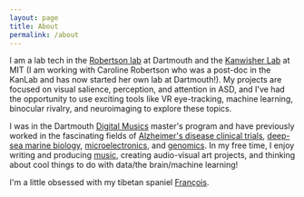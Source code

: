 ```yaml
---
layout: page
title: About
permalink: /about
---
```


I am a lab tech in the [Robertson lab](https://www.robertsonlab.com/) at Dartmouth and the [Kanwisher Lab](http://web.mit.edu/bcs/nklab/index.shtml) at MIT (I am working with Caroline Robertson who was a post-doc in the KanLab and has now started her own lab at Dartmouth!). My projects are focused on visual salience, perception, and attention in ASD, and I've had the opportunity to use exciting tools like VR eye-tracking, machine learning, binocular rivalry, and neuroimaging to explore these topics.

I was in the Dartmouth [Digital Musics](https://music.dartmouth.edu/graduate) master's program and have previously worked in the fascinating fields of [Alzheimer's disease clinical trials](http://www.abingtonneurology.com/), [deep-sea marine biology](http://www.personal.psu.edu/crf2/index.html), [microelectronics](http://www.quanttera.com/aboutus.html), and [genomics](https://caglab.org/). In my free time, I enjoy writing and producing [music](https://soundcloud.com/sweatercore "Here are some sweater inspired beats."), creating audio-visual art projects, and thinking about cool things to do with data/the brain/machine learning!

I'm a little obsessed with my tibetan spaniel [François](https://www.instagram.com/jshoonm/).